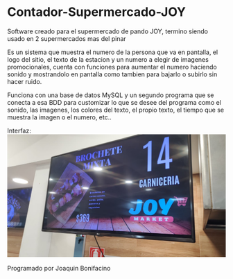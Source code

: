 # Contador-Supermercado-JOY

Software creado para el supermercado de pando JOY, termino siendo usado en 2 supermercados mas del pinar

Es un sistema que muestra el numero de la persona que va en pantalla, el logo del sitio, el texto de la estacion y un numero a elegir de imagenes promocionales, cuenta con funciones para aumentar el numero haciendo sonido y mostrandolo en pantalla como tambien para bajarlo o subirlo sin hacer ruido.

Funciona con una base de datos MySQL y un segundo programa que se conecta a esa BDD para customizar lo que se desee del programa como el sonido, las imagenes, los colores del texto, el propio texto, el tiempo que se muestra la imagen o el numero, etc..

Interfaz:
![plot](Ejemplo/Deployed.jpeg)


Programado por Joaquin Bonifacino
